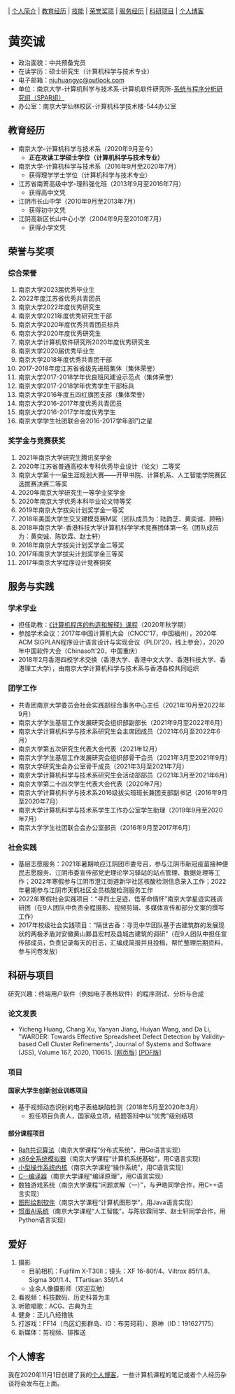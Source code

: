 | [个人简介](#个人简介) | [教育经历](#教育经历) | [技能](#技能) | [荣誉奖项](#荣誉与奖项) | [服务经历](#服务与经历) | [科研项目](#科研与项目) | [个人博客](https://njubroccoli.github.io/blog/)

# 黄奕诚

- 政治面貌：中共预备党员
- 在读学历：硕士研究生（计算机科学与技术专业）
- 电子邮箱：<a href="mailto:njuhuangyc@outlook.com">njuhuangyc@outlook.com</a>
- 单位：南京大学-计算机科学与技术系-计算机软件研究所-<a href="https://cs.nju.edu.cn/ics/spar/index.html">系统与程序分析研究组（SPAR组）</a>
- 办公室：南京大学仙林校区-计算机科学技术楼-544办公室

## 教育经历

- 南京大学-计算机科学与技术系（2020年9月至今）
  - **正在攻读工学硕士学位（计算机科学与技术专业）**
- 南京大学-计算机科学与技术系（2016年9月至2020年7月）
  - 获得理学学士学位（计算机科学与技术专业）
- 江苏省南菁高级中学-理科强化班（2013年9月至2016年7月）
  - 获得高中文凭
- 江阴市长山中学（2010年9月至2013年7月）
  - 获得初中文凭
- 江阴高新区长山中心小学（2004年9月至2010年7月）
  - 获得小学文凭

## 荣誉与奖项

### 综合荣誉

1. 南京大学2023届优秀毕业生
2. 2022年度江苏省优秀共青团员
3. 南京大学2022年度优秀研究生
4. 南京大学2021年度优秀研究生干部
5. 南京大学2020年度优秀共青团员标兵
6. 南京大学2020年度优秀研究生
7. 南京大学计算机软件研究所2020年度优秀研究生
8. 南京大学2020届优秀毕业生
9. 南京大学2018年度优秀共青团干部
10. 2017-2018年度江苏省省级先进班集体（集体荣誉）
11. 南京大学2017-2018学年优良班风建设示范点（集体荣誉）
12. 南京大学2017-2018学年优秀学生干部标兵
13. 南京大学2016年度五四红旗团支部（集体荣誉）
14. 南京大学2016-2017年度优秀共青团员
15. 南京大学2016-2017学年度优秀学生
16. 南京大学学生社团联合会2016-2017学年部门之星

### 奖学金与竞赛获奖

1. 2021年南京大学研究生腾讯奖学金
2. 2020年江苏省普通高校本专科优秀毕业设计（论文）二等奖
3. 南京大学第十一届生涯规划大赛——开甲书院、计算机系、人工智能学院赛区选拔赛决赛二等奖
4. 2020年南京大学研究生一等学业奖学金
5. 2020年南京大学优秀本科毕业论文特等奖
6. 2019年南京大学拔尖计划奖学金一等奖
7. 2018年美国大学生交叉建模竞赛M奖（团队成员为：陆韵芝、黄奕诚、顾畅）
8. 2018年南京大学-香港科技大学计算机科学学术竞赛团体第一名（团队成员为：黄奕诚、陈钦霖、赵士轩）
9. 2018年南京大学拔尖计划奖学金二等奖
10. 2017年南京大学拔尖计划奖学金三等奖
11. 2017年南京大学程序设计竞赛铜奖

## 服务与实践

### 学术学业

- 担任助教：<a href="https://nju-sicp.bitbucket.io">《计算机程序的构造和解释》课程</a>（2020年秋学期）
- 参加学术会议：2017年中国计算机大会（CNCC'17，中国福州），2020年ACM SIGPLAN程序设计语言设计与实现会议（PLDI'20，线上参会），2020年中国软件大会（Chinasoft'20，中国重庆）
- 2018年2月香港四校学术交换（香港大学、香港中文大学、香港科技大学、香港理工大学），由南京大学计算机科学与技术系与香港各校共同组织

### 团学工作

- 共青团南京大学委员会社会实践部综合事务中心主任（2021年10月至2022年9月）
- 南京大学学生基层工作发展研究会组织部副部长（2021年9月至2022年6月）
- 南京大学计算机科学与技术系研究生会主席团成员（2021年6月至2022年6月）
- 南京大学第五次研究生代表大会代表（2021年12月）
- 南京大学学生基层工作发展研究会组织部骨干会员（2021年3月至2021年9月）
- 南京大学研究生会办公室骨干成员（2021年3月至2021年7月）
- 南京大学计算机科学与技术系研究生会活动部部员（2021年3月至2021年6月）
- 南京大学第二十四次学生代表大会代表（2020年7月）
- 南京大学计算机科学与技术系2016级拔尖班班长兼团支部副书记（2016年9月至2020年7月）
- 南京大学计算机科学与技术系学生工作办公室学生助理（2019年9月至2020年7月）
- 南京大学学生社团联合会办公室部员（2016年9月至2017年6月）

### 社会实践

- 基层志愿服务：2021年暑期响应江阴团市委号召，参与江阴市新冠疫苗接种便民志愿服务、江阴市委宣传部党史理论学习驿站的站点管理、数据处理等工作；2022年寒假参与江阴市澄江街道新华社区核酸检测信息录入工作；2022年暑期参与江阴市天鹤社区全员核酸检测服务工作
- 2022年寒假社会实践项目：“寻烈士足迹，悟革命情怀”南京大学星迹实践调研团（在9人团队中负责全程摄影、视频剪辑、多媒体宣传和部分文案的撰写工作）
- 2017年校级社会实践项目：“隔世古香：寻觅中华团队基于古建筑群的发展现状的两极矛盾对安徽黄山黟县宏村及县城古建筑的调研”（在9人团队中担任宣传部成员，负责记录每天的日志，汇编成简报并且投稿，帮忙整理后期资料，参与问卷发放）

## 科研与项目

研究兴趣：终端用户软件（例如电子表格软件）的程序测试、分析与合成

### 论文发表

- Yicheng Huang, Chang Xu, Yanyan Jiang, Huiyan Wang, and Da Li, "WARDER: Towards Effective Spreadsheet Defect Detection by Validity-based Cell Cluster Refinements", Journal of Systems and Software (JSS), Volume 167, 2020, 110615. <a href="https://doi.org/10.1016/j.jss.2020.110615">[网页版]</a> <a href="https://njubroccoli.github.io/publications/huang_2020_warder.pdf">[PDF版]</a>

### 项目

#### 国家大学生创新创业训练项目

- 基于视频动态识别的电子表格缺陷检测（2018年5月至2020年3月）
  - 担任项目负责人，国家级立项，结题答辩中以“优秀”级别结项

#### 部分课程项目

- [Raft共识算法](https://github.com/NJUBroccoli/raft-impl)（南京大学课程“分布式系统”，用Go语言实现）
- [x86全系统模拟器](https://github.com/NJUBroccoli/Programming-Assignment-2017)（南京大学课程“计算机系统基础”，用C语言实现)
- [小型操作系统内核](https://github.com/NJUBroccoli/oslab)（南京大学课程“操作系统”，用C语言实现）
- [C--编译器](https://github.com/NJUBroccoli/HYCompiler)（南京大学课程“编译原理”，用C语言实现）
- 数独游戏系统（南京大学课程“问题求解（一）”，与尹皓同学合作，用C++语言实现）
- [图形绘制软件](https://github.com/NJUBroccoli/HYC-Paint)（南京大学课程“计算机图形学”，用Java语言实现）
- [惯蛋AI系统](https://github.com/QinlinChen/guandan-ai)（南京大学课程“人工智能”，与陈钦霖同学、赵士轩同学合作，用Python语言实现）

## 爱好

1. 摄影
    - 目前相机：Fujifilm X-T30II；镜头：XF 16-80f/4、Viltrox 85f/1.8、Sigma 30f/1.4、TTartisan 35f/1.4
    - 业余人像摄影师（欢迎互勉）
2. 看视频：科技数码、历史科普为主
3. 听歌唱歌：ACG、古典为主
4. 健身：正儿八经撸铁
5. 打游戏：FF14（鸟区幻影群岛、ID：布劳珂莉）、原神（ID：191627175）
6. 新媒体：剪视频、排推送

## 个人博客

我在2020年11月1日创建了我的[个人博客](https://njubroccoli.github.io/blog/)，一些计算机课程的笔记或者个人经历杂谈将会发布在上面。
